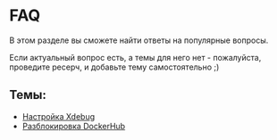 # FAQ
В этом разделе вы сможете найти ответы на популярные вопросы.

Если актуальный вопрос есть, а темы для него нет - пожалуйста, проведите ресерч, и добавьте тему самостоятельно ;)

## Темы:
- [Настройка Xdebug](xdebug.md)
- [Разблокировка DockerHub](unlock-dochub)
